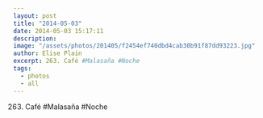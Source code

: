 ```yaml
---
layout: post
title: "2014-05-03"
date: 2014-05-03 15:17:11
description: 
image: "/assets/photos/201405/f2454ef740dbd4cab30b91f87dd93223.jpg"
author: Elise Plain
excerpt: 263. Café #Malasaña #Noche
tags: 
  - photos
  - all
---
```


263. Café #Malasaña #Noche
<p></p>
